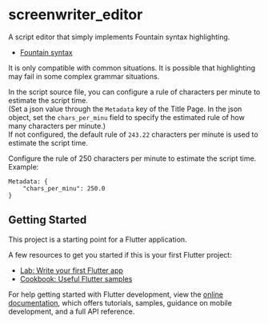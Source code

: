 # screenwriter_editor

A script editor that simply implements Fountain syntax highlighting.

- [Fountain syntax](https://fountain.io/syntax/)

It is only compatible with common situations. It is possible that highlighting may fail in some complex grammar situations.

In the script source file, you can configure a rule of characters per minute to estimate the script time.   
(Set a json value through the `Metadata` key of the Title Page. In the json object, set the `chars_per_minu` field to specify the estimated rule of how many characters per minute.)  
If not configured, the default rule of `243.22` characters per minute is used to estimate the script time.

Configure the rule of 250 characters per minute to estimate the script time. Example:
```
Metadata: {
    "chars_per_minu": 250.0
}
```

## Getting Started

This project is a starting point for a Flutter application.

A few resources to get you started if this is your first Flutter project:

- [Lab: Write your first Flutter app](https://docs.flutter.dev/get-started/codelab)
- [Cookbook: Useful Flutter samples](https://docs.flutter.dev/cookbook)

For help getting started with Flutter development, view the
[online documentation](https://docs.flutter.dev/), which offers tutorials,
samples, guidance on mobile development, and a full API reference.
